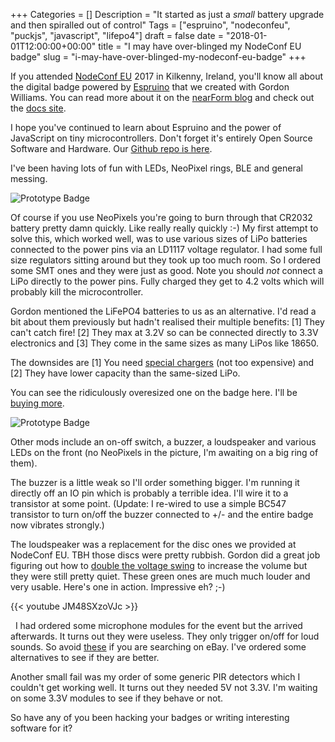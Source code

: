 +++
Categories = []
Description = "It started as just a *small* battery upgrade and then spiralled out of control"
Tags = ["espruino", "nodeconfeu", "puckjs", "javascript", "lifepo4"]
draft = false
date = "2018-01-01T12:00:00+00:00"
title = "I may have over-blinged my NodeConf EU badge"
slug = "i-may-have-over-blinged-my-nodeconf-eu-badge"
+++

If you attended [NodeConf EU](http://www.nodeconf.eu/) 2017 in Kilkenny, Ireland, you'll know all about the digital badge powered by [Espruino](https://www.espruino.com/) that we created with Gordon Williams. You can read more about it on the [nearForm blog](https://www.nearform.com/blog/say-hello-to-the-nodeconf-eu-hackable-badge/) and check out the [docs site](https://nodeconfeubadge.org/).

I hope you've continued to learn about Espruino and the power of JavaScript on tiny microcontrollers. Don't forget it's entirely Open Source Software and Hardware. Our [Github repo is here](https://github.com/nearform/nceubadge).

I've been having lots of fun with LEDs, NeoPixel rings, BLE and general messing.

![Prototype Badge](/img/2018/01/nceubadge_bling_1.jpg)

Of course if you use NeoPixels you're going to burn through that CR2032 battery pretty damn quickly. Like really really quickly :-) My first attempt to solve this, which worked well, was to use various sizes of LiPo batteries connected to the power pins via an LD1117 voltage regulator. I had some full size regulators sitting around but they took up too much room. So I ordered some SMT ones and they were just as good. Note you should _not_ connect a LiPo directly to the power pins. Fully charged they get to 4.2 volts which will probably kill the microcontroller.

Gordon mentioned the LiFePO4 batteries to us as an alternative. I'd read a bit about them previously but hadn't realised their multiple benefits: [1] They can't catch fire! [2] They max at 3.2V so can be connected directly to 3.3V electronics and [3] They come in the same sizes as many LiPos like 18650.

The downsides are [1] You need [special chargers](https://www.gearbest.com/chargers-batteries/pp_56674.html) (not too expensive) and [2] They have lower capacity than the same-sized LiPo.

You can see the ridiculously overesized one on the badge here. I'll be [buying more](https://www.gearbest.com/batteries-and-cases/pp_1113456.html).

![Prototype Badge](/img/2018/01/nceubadge_bling_2.jpg)

Other mods include an on-off switch, a buzzer, a loudspeaker and various LEDs on the front (no NeoPixels in the picture, I'm awaiting on a big ring of them).

The buzzer is a little weak so I'll order something bigger. I'm running it directly off an IO pin which is probably a terrible idea. I'll wire it to a transistor at some point. (Update: I re-wired to use a simple BC547 transistor to turn on/off the buzzer connected to +/- and the entire badge now vibrates strongly.)

The loudspeaker was a replacement for the disc ones we provided at NodeConf EU. TBH those discs were pretty rubbish. Gordon did a great job figuring out how to [double the voltage swing](https://nodeconfeubadge.org/workshop/sound/) to increase the volume but they were still pretty quiet. These green ones are much much louder and very usable. Here's one in action. Impressive eh? ;-)

{{< youtube JM48SXzoVJc >}}

&nbsp;
I had ordered some microphone modules for the event but the arrived afterwards. It turns out they were useless. They only trigger on/off for loud sounds. So avoid [these](https://www.ebay.ie/sch/i.html?_nkw=Microphone+Sensor+AVR+PIC&_sacat=0) if you are searching on eBay. I've ordered some alternatives to see if they are better.

Another small fail was my order of some generic PIR detectors which I couldn't get working well. It turns out they needed 5V not 3.3V. I'm waiting on some 3.3V modules to see if they behave or not.

So have any of you been hacking your badges or writing interesting software for it?
